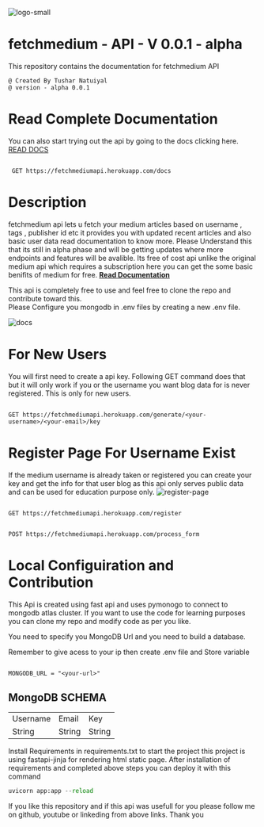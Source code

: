 ![logo-small](https://user-images.githubusercontent.com/74553737/179428806-ee2cb9c3-2ba5-47d6-abc4-5baf4d57019a.png)


# fetchmedium - API - V 0.0.1 - alpha

This repository contains the documentation for fetchmedium API 
```
@ Created By Tushar Natuiyal
@ version - alpha 0.0.1

```
# Read Complete Documentation
You can also start trying out the api by going to the docs clicking here.
<a href = 'https://fetchmediumapi.herokuapp.com/docs' target = "_blank">READ DOCS</a>
```api
 
 GET https://fetchmediumapi.herokuapp.com/docs

```


# Description
fetchmedium api lets u fetch your medium articles based on username , tags , publisher id etc it provides you with updated recent articles and also basic user data read documentation to know more. Please Understand this that its still in alpha phase and will be getting updates where more endpoints and features will be avalible.
Its free of cost api unlike the original medium api which requires a subscription here you can get the some basic benifits of medium for free.
<a href = 'https://fetchmediumapi.herokuapp.com/docs'>**Read Documentation**</a>

This api is completely free to use and feel free to clone the repo and contribute toward this.  
Please Configure you mongodb in .env files by creating a new .env file.

![docs](https://user-images.githubusercontent.com/74553737/179427603-ccf8a3eb-4249-45f3-9a16-f25c656a207f.png)

# For New Users
You will first need to create a api key. Following GET command does that but it will only work if you or the username you want blog data for is never registered. This is only for new users.

``` api

GET https://fetchmediumapi.herokuapp.com/generate/<your-username>/<your-email>/key

```

# Register Page For Username Exist
If the medium username is already taken or registered you can create your key and get the info for that user blog as this api only serves public data and can be used for education purpose only.
![register-page](https://user-images.githubusercontent.com/74553737/179427604-e3ec5e82-ba0d-44f8-8002-1bab844e1639.jpg)

```api

GET https://fetchmediumapi.herokuapp.com/register

```

```api

POST https://fetchmediumapi.herokuapp.com/process_form

```


# Local Configuiration and Contribution

This Api is created using fast api and uses pymonogo to connect to mongodb atlas cluster.
If you want to use the code for learning purposes you can clone my repo and modify code as per you like. 

You need to specify you MongoDB Url and you need to build a database.

Remember to give acess to your ip then create .env file and Store variable

```.env

MONGODB_URL = "<your-url>" 

```

## MongoDB SCHEMA
<table>
    <tr>
     <td>Username</td>
     <td>Email</td>
    <td>Key</tr></td>
    <td>String</td>
    <td>String</td>
    <td>String</td>
</table>



Install Requirements in requirements.txt to start the project this project is using fastapi-jinja for rendering html static page.
After installation of requirements and completed above steps you can deploy it with this command 

```python
uvicorn app:app --reload
```

If you like this repository and if this api was usefull for you please follow me on github, youtube or linkeding from above links. Thank you

